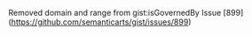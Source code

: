 Removed domain and range from gist:isGovernedBy
Issue [899] (https://github.com/semanticarts/gist/issues/899)
